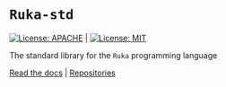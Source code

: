 # `Ruka-std`
[![License: APACHE](https://img.shields.io/badge/License-Apache_2.0-blue.svg)](https://opensource.org/licenses/Apache-2.0) |
[![License: MIT](https://img.shields.io/badge/License-MIT-yellow.svg)](https://opensource.org/licenses/MIT)

The standard library for the `Ruka` programming language

[Read the docs](https://www.ruka-lang.org) |
[Repositories](https://www.github.com/ruka-lang/ruka)

